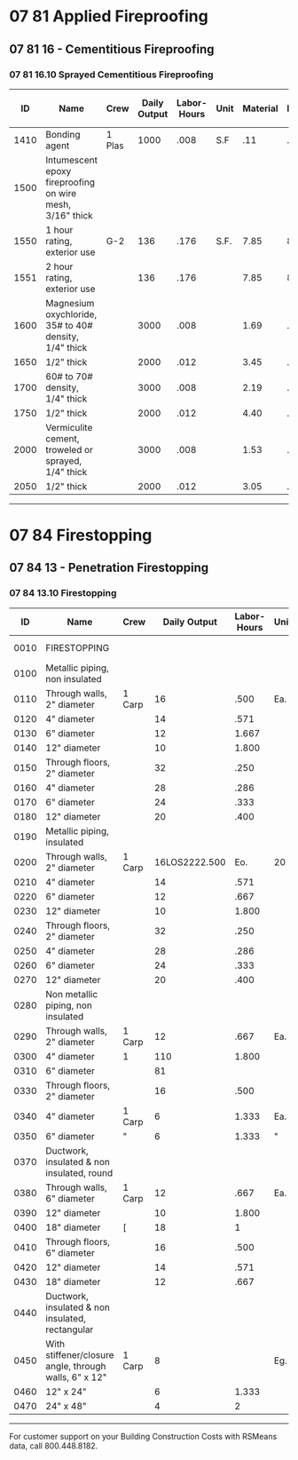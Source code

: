 # 07 81 Applied Fireproofing  
## 07 81 16 - Cementitious Fireproofing  
### 07 81 16.10 Sprayed Cementitious Fireproofing

| ID   | Name                                                                 | Crew    | Daily Output | Labor-Hours | Unit | Material | Labor | Equipment | Total | Total Incl O&P |
|------|----------------------------------------------------------------------|---------|--------------|-------------|------|----------|-------|-----------|-------|----------------|
| 1410 | Bonding agent                                                        | 1 Plas  | 1000         | .008        | S.F  | .11      | .41   |           | .52   |                |
| 1500 | Intumescent epoxy fireproofing on wire mesh, 3/16" thick             |         |              |             |      |          |       |           |       |                |
| 1550 | 1 hour rating, exterior use                                          | G-2     | 136          | .176        | S.F. | 7.85     | 8.40  | 1.02      | 17.27 | 22.5           |
| 1551 | 2 hour rating, exterior use                                          |         | 136          | .176        |      | 7.85     | 8.40  | 1.02      | 17.27 | 22.5           |
| 1600 | Magnesium oxychloride, 35# to 40# density, 1/4" thick                |         | 3000         | .008        |      | 1.69     | .38   | .05       | 2.12  | 2.4            |
| 1650 | 1/2" thick                                                           |         | 2000         | .012        |      | 3.45     | .57   | .07       | 4.09  | 4.7            |
| 1700 | 60# to 70# density, 1/4" thick                                       |         | 3000         | .008        |      | 2.19     | .38   | .05       | 2.62  | 3.0            |
| 1750 | 1/2" thick                                                           |         | 2000         | .012        |      | 4.40     | .57   |           | 5.04  | 5.7            |
| 2000 | Vermiculite cement, troweled or sprayed, 1/4" thick                  |         | 3000         | .008        |      | 1.53     | .38   | .05       | 1.96  | 2.3            |
| 2050 | 1/2" thick                                                           |         | 2000         | .012        |      | 3.05     | .57   | .07       | 3.69  | 4.2            |

---

# 07 84 Firestopping  
## 07 84 13 - Penetration Firestopping  
### 07 84 13.10 Firestopping

| ID    | Name                                                      | Crew    | Daily Output | Labor-Hours | Unit | Material | Labor  | Equipment | Total   | Total Incl O&P |
|-------|-----------------------------------------------------------|---------|--------------|-------------|------|----------|--------|-----------|---------|----------------|
| 0010  | FIRESTOPPING                                              |         |              |             |      |          |        |           |         | R078413-30     |
| 0100  | Metallic piping, non insulated                            |         |              |             |      |          |        |           |         |                |
| 0110  | Through walls, 2" diameter                                | 1 Carp  | 16           | .500        | Ea.  | 11.50    | 28     |           | 39.50   | 54.5           |
| 0120  | 4" diameter                                               |         | 14           | .571        |      | 20       | 32     |           | 52      | 70             |
| 0130  | 6" diameter                                               |         | 12           | 1.667       |      | 29.50    | 37.50  |           | 67      | 88.5           |
| 0140  | 12" diameter                                              |         | 10           | 1.800       |      | 25       | 45     |           | 70      | 94.5           |
| 0150  | Through floors, 2" diameter                               |         | 32           | .250        |      | 5.75     | 14.10  |           | 19.85   | 27.5           |
| 0160  | 4" diameter                                               |         | 28           | .286        |      | 10.10    | 16.10  |           | 26.20   | 35             |
| 0170  | 6" diameter                                               |         | 24           | .333        |      | 14.75    | 18.75  |           | 33.50   | 44.5           |
| 0180  | 12" diameter                                              |         | 20           | .400        |      | 12.95    | 22.50  |           | 35.45   | 48             |
| 0190  | Metallic piping, insulated                                |         |              |             |      |          |        |           |         |                |
| 0200  | Through walls, 2" diameter                                | 1 Carp  | 16LOS2222.500| Eo.         | 20   | 28       |        | 48        | 64      |                |
| 0210  | 4" diameter                                               |         | 14           | .571        |      | 29.50    | 32     |           | 61.50   | 80.5           |
| 0220  | 6" diameter                                               |         | 12           | .667        |      | 39.50    | 37.50  |           | 77      | 99.5           |
| 0230  | 12" diameter                                              |         | 10           | 1.800       |      | 67.50    | 45     |           | 112.50  | 142            |
| 0240  | Through floors, 2" diameter                               |         | 32           | .250        |      | 10.10    | 14.10  |           | 24.20   | 32             |
| 0250  | 4" diameter                                               |         | 28           | .286        |      | 14.75    | 16.10  |           | 30.85   | 40.5           |
| 0260  | 6" diameter                                               |         | 24           | .333        |      | 19.80    | 18.75  |           | 38.55   | 50             |
| 0270  | 12" diameter                                              |         | 20           | .400        |      | 34       | 22.50  |           | 56.50   | 70.5           |
| 0280  | Non metallic piping, non insulated                        |         |              |             |      |          |        |           |         |                |
| 0290  | Through walls, 2" diameter                                | 1 Carp  | 12           | .667        | Ea.  | 70       | 37.50  |           | 107.50  | 133            |
| 0300  | 4" diameter                                               | 1       | 110          | 1.800       |      | 129      | 45     |           | 174     | 209            |
| 0310  | 6" diameter                                               |         | 81           |             |      | 247      | 56.50  |           | 303.50  | 355            |
| 0330  | Through floors, 2" diameter                               |         | 16           | .500        |      | 44.50    | 28     |           | 72.50   | 90.50          |
| 0340  | 4" diameter                                               | 1 Carp  | 6            | 1.333       | Ea.  | 81       | 75     |           | 156     | 201            |
| 0350  | 6" diameter                                               | "       | 6            | 1.333       | "    | 147      | 75     |           | 222     | 273            |
| 0370  | Ductwork, insulated & non insulated, round                |         |              |             |      |          |        |           |         |                |
| 0380  | Through walls, 6" diameter                                | 1 Carp  | 12           | .667        | Ea.  | 39.50    | 37.50  |           | 77      | 99.50          |
| 0390  | 12" diameter                                              |         | 10           | 1.800       |      | 67.50    | 45     |           | 112.50  | 142            |
| 0400  | 18" diameter                                              | [       | 18           | 1           |      | 82       | 56.50  |           | 138.50  | 175            |
| 0410  | Through floors, 6" diameter                               |         | 16           | .500        |      | 19.80    | 28     |           | 47.80   | 64             |
| 0420  | 12" diameter                                              |         | 14           | .571        |      | 14.75    | 321    |           | 46.75   | 64.50          |
| 0430  | 18" diameter                                              |         | 12           | .667        |      | 17.80    | 37.50  |           | 55.30   | 75.50          |
| 0440  | Ductwork, insulated & non insulated, rectangular          |         |              |             |      |          |        |           |         |                |
| 0450  | With stiffener/closure angle, through walls, 6" x 12"     | 1 Carp  | 8            |             | Eg.  | 52       | 56.50  |           | 108.50  | 141            |
| 0460  | 12" x 24"                                                 |         | 6            | 1.333       |      | 104      | 75     |           | 179     | 226            |
| 0470  | 24" x 48"                                                 |         | 4            | 2           |      | 207      | 113    |           | 320     | 395            |

---

For customer support on your Building Construction Costs with RSMeans data, call 800.448.8182.